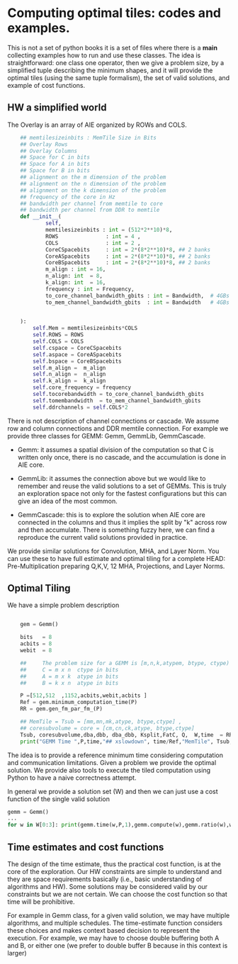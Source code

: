 # Computing optimal tiles: codes and examples. 


This is not a set of python books it is a set of files where there is
a __main__ collecting examples how to run and use these classes.  The
idea is straightforward: one class one operator, then we give a
problem size, by a simplified tuple describing the minimum shapes, and
it will provide the optimal tiles (using the same tuple formalism),
the set of valid solutions, and example of cost functions.

## HW a simplified world

The Overlay is an array of AIE organized by ROWs and COLS.

```python
    ## memtilesizeinbits : MemTile Size in Bits 
    ## Overlay Rows 
    ## Overlay Columns
    ## Space for C in bits
    ## Space for A in bits
    ## Space for B in bits
    ## alignment on the m dimension of the problem
    ## alignment on the n dimension of the problem
    ## alignment on the k dimension of the problem
    ## frequency of the core in Hz
    ## bandwidth per channel from memtile to core
    ## bandwidth per channel from DDR to memtile 
    def __init__(
            self,
            memtilesizeinbits : int = (512*2**10)*8,
            ROWS               : int = 4 ,
            COLS               : int = 2 ,
            CoreCSpacebits     : int = 2*(8*2**10)*8, ## 2 banks    
            CoreASpacebits     : int = 2*(8*2**10)*8, ## 2 banks        
            CoreBSpacebits     : int = 2*(8*2**10)*8, ## 2 banks        
            m_align : int = 16,
            n_align: int  = 8,
            k_align: int  = 16,
            frequency : int = Frequency, 
            to_core_channel_bandwidth_gbits : int = Bandwidth,  # 4GBs 
            to_mem_channel_bandwidth_gbits  : int = Bandwidth   # 4GBs
            

    ):
        self.Mem = memtilesizeinbits*COLS
        self.ROWS = ROWS
        self.COLS = COLS
        self.cspace = CoreCSpacebits
        self.aspace = CoreASpacebits
        self.bspace = CoreBSpacebits
        self.m_align =  m_align
        self.n_align =  n_align
        self.k_align =  k_align
        self.core_frequency = frequency
        self.tocorebandwidth = to_core_channel_bandwidth_gbits 
        self.tomembandwidth  = to_mem_channel_bandwidth_gbits 
        self.ddrchannels = self.COLS*2
```

There is not description of channel connections or cascade. We assume
row and column connections and DDR memtile connection. For example we
provide three classes for GEMM: Gemm, GemmLib, GemmCascade.

- Gemm: it assumes a spatial division of the computation so that C is
  written only once, there is no cascade, and the accumulation is done
  in AIE core.

- GemmLib: it assumes the connection above but we would like to
  remember and reuse the valid solutions to a set of GEMMs. This is
  truly an exploration space not only for the fastest configurations
  but this can give an idea of the most common.

- GemmCascade: this is to explore the solution when AIE core are
  connected in the columns and thus it implies the split by "k" across
  row and then accumulate. There is something fuzzy here, we can find
  a reproduce the current valid solutions provided in practice.

We provide similar solutions for Convolution, MHA, and Layer Norm. You
can use these to have full estimate and optimal tiling for a complete
HEAD: Pre-Multiplication preparing Q,K,V, 12 MHA, Projections, and
Layer Norms.


## Optimal Tiling

We have a simple problem description 
``` python 

    gem = Gemm()

    bits   = 8
    acbits = 8
    webit  = 8

    ##     The problem size for a GEMM is [m,n,k,atypem, btype, ctype)
    ##     C = m x n  ctype in bits
    ##     A = m x k  atype in bits
    ##     B = k x n  atype in bits 

    P =[512,512  ,1152,acbits,webit,acbits ]
    Ref = gem.minimum_computation_time(P)
    RR = gem.gen_fm_par_fm_(P)

    ## MemTile = Tsub = [mm,mn,mk,atype, btype,ctype] ,
    ## coresubvolume = core = [cm,cn,ck,atype, btype,ctype] 
    Tsub, coresubvolume,dba,dbb, dba_dbb, Ksplit,FatC, Q,  W,time  = RR
    print("GEMM Time ",P,time,"## xslowdown", time/Ref,"MemTile", Tsub, "coretile",coresubvolume)

```

The idea is to provide a reference minimum time considering
computation and communication limitations. Given a problem we provide
the optimal solution. We provide also tools to execute the tiled
computation using Python to have a naive correctness attempt. 

In general we provide a solution set (W) and then we can just use a cost function of the single valid solution 
```python
gemm = Gemm() 
...
for w in W[0:3]: print(gemm.time(w,P,1),gemm.compute(w),gemm.ratio(w),w)
```

## Time estimates and cost functions

The design of the time estimate, thus the practical cost function, is
at the core of the exploration. Our HW constraints are simple to
understand and they are space requirements basically (i.e., basic
understanding of algorithms and HW). Some solutions may be considered
valid by our constraints but we are not certain. We can choose the
cost function so that time will be prohibitive.

For example in Gemm class, for a given valid solution, we may have
multiple algorithms, and multiple schedules. The time-estimate
function considers these choices and makes context based decision to
represent the execution. For example, we may have to choose double
buffering both A and B, or either one (we prefer to double buffer B
because in this context is larger)